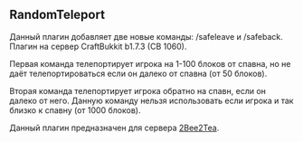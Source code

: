 ## RandomTeleport
Данный плагин добавляет две новые команды: /safeleave и /safeback. Плагин на сервер CraftBukkit b1.7.3 (CB 1060).

Первая команда телепортирует игрока на 1-100 блоков от спавна, но не даёт телепортироваться если он далеко от спавна (от 50 блоков).

Вторая команда телепортирует игрока обратно на спавн, если он далеко от него. Данную команду нельзя использовать если игрока и так близко к спавну (от 1000 блоков).


Данный плагин предназначен для сервера [2Bee2Tea](https://discord.com/invite/2WcWWFZwyX).
